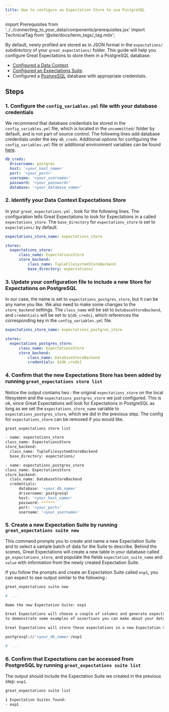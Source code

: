 ```yaml
---
title: How to configure an Expectation Store to use PostgreSQL
---
```

import Prerequisites from '../../connecting_to_your_data/components/prerequisites.jsx'
import TechnicalTag from '@site/docs/term_tags/_tag.mdx';

By default, newly profiled <TechnicalTag tag="expectation" text="Expectations" /> are stored as <TechnicalTag tag="expectation_suite" text="Expectation Suites" /> in JSON format in the `expectations/` subdirectory of your `great_expectations/` folder.  This guide will help you configure Great Expectations to store them in a PostgreSQL database.

<Prerequisites>

- [Configured a Data Context](../../../tutorials/getting_started/initialize_a_data_context.md).
- [Configured an Expectations Suite](../../../tutorials/getting_started/create_your_first_expectations.md).
- Configured a [PostgreSQL](https://www.postgresql.org/) database with appropriate credentials.

</Prerequisites>


## Steps

### 1. Configure the `config_variables.yml` file with your database credentials

We recommend that database credentials be stored in the `config_variables.yml` file, which is located in the `uncommitted/` folder by default, and is not part of source control. The following lines add database credentials under the key `db_creds`. Additional options for configuring the `config_variables.yml` file or additional environment variables can be found [here](../configuring_data_contexts/how_to_configure_credentials.md).

```yaml
db_creds:
  drivername: postgres
  host: '<your_host_name>'
  port: '<your_port>'
  username: '<your_username>'
  password: '<your_password>'
  database: '<your_database_name>'
```


### 2. Identify your Data Context Expectations Store

In your ``great_expectations.yml`` , look for the following lines.  The configuration tells Great Expectations to look for Expectations in a <TechnicalTag tag="store" text="Store" /> called ``expectations_store``. The ``base_directory`` for ``expectations_store`` is set to ``expectations/`` by default.

```yaml
expectations_store_name: expectations_store

stores:
  expectations_store:
      class_name: ExpectationsStore
      store_backend:
          class_name: TupleFilesystemStoreBackend
          base_directory: expectations/
```


### 3. Update your configuration file to include a new Store for Expectations on PostgreSQL

In our case, the name is set to ``expectations_postgres_store``, but it can be any name you like.  We also need to make some changes to the ``store_backend`` settings.  The ``class_name`` will be set to ``DatabaseStoreBackend``, and ``credentials`` will be set to ``${db_creds}``, which references the corresponding key in the ``config_variables.yml`` file.

```yaml
expectations_store_name: expectations_postgres_store

stores:
  expectations_postgres_store:
      class_name: ExpectationsStore
      store_backend:
          class_name: DatabaseStoreBackend
          credentials: ${db_creds}
```


### 4. Confirm that the new Expectations Store has been added by running ``great_expectations store list``

Notice the output contains two <TechnicalTag tag="expectation_store" text="Expectation Stores" />: the original ``expectations_store`` on the local filesystem and the ``expectations_postgres_store`` we just configured.  This is ok, since Great Expectations will look for Expectations in PostgreSQL as long as we set the ``expectations_store_name`` variable to ``expectations_postgres_store``, which we did in the previous step.  The config for ``expectations_store`` can be removed if you would like.

```bash
great_expectations store list

- name: expectations_store
class_name: ExpectationsStore
store_backend:
  class_name: TupleFilesystemStoreBackend
  base_directory: expectations/

- name: expectations_postgres_store
class_name: ExpectationsStore
store_backend:
  class_name: DatabaseStoreBackend
  credentials:
      database: '<your_db_name>'
      drivername: postgresql
      host: '<your_host_name>'
      password: ******
      port: '<your_port>'
      username: '<your_username>'
```


### 5. Create a new Expectation Suite by running ``great_expectations suite new``

This command prompts you to create and name a new Expectation Suite and to select a sample batch of data for the Suite to describe. Behind the scenes, Great Expectations will create a new table in your database called ``ge_expectations_store``, and populate the fields ``expectation_suite_name`` and ``value`` with information from the newly created Expectation Suite.

If you follow the prompts and create an Expectation Suite called ``exp1``, you can expect to see output similar to the following :

```bash
great_expectations suite new

#  ...

Name the new Expectation Suite: exp1

Great Expectations will choose a couple of columns and generate expectations about them
to demonstrate some examples of assertions you can make about your data.

Great Expectations will store these expectations in a new Expectation Suite 'exp1' here:

postgresql://'<your_db_name>'/exp1

#  ...
```


### 6. Confirm that Expectations can be accessed from PostgreSQL by running ``great_expectations suite list``

The output should include the Expectation Suite we created in the previous step: ``exp1``.

```bash
great_expectations suite list

1 Expectation Suites found:
- exp1
```
